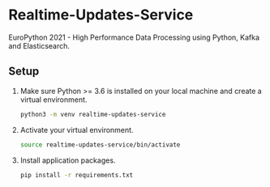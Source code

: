 # Realtime-Updates-Service

EuroPython 2021 - High Performance Data Processing using Python, Kafka and Elasticsearch.

## Setup

1. Make sure Python >= 3.6 is installed on your local machine and create a virtual environment.

   ```bash
   python3 -m venv realtime-updates-service
   ```

2. Activate your virtual environment.

   ```bash
   source realtime-updates-service/bin/activate
   ```

3. Install application packages.

   ```bash
   pip install -r requirements.txt
   ```
